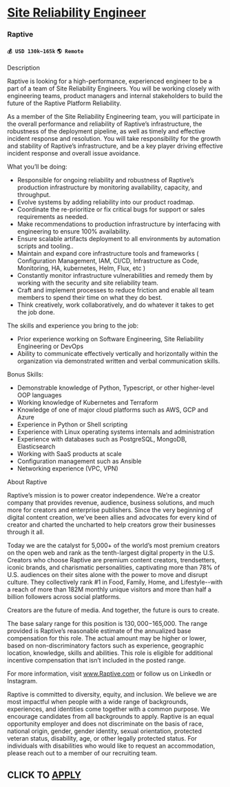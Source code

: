# [Site Reliability Engineer](https://www.remotewlb.com/apply/site-reliability-engineer-91031)  
### Raptive  
#### `💰 USD 130k~165k` `🌎 Remote`  

Description

Raptive is looking for a high-performance, experienced engineer to be a part of a team of Site Reliability Engineers. You will be working closely with engineering teams, product managers and internal stakeholders to build the future of the Raptive Platform Reliability.

As a member of the Site Reliability Engineering team, you will participate in the overall performance and reliability of Raptive’s infrastructure, the robustness of the deployment pipeline, as well as timely and effective incident response and resolution. You will take responsibility for the growth and stability of Raptive’s infrastructure, and be a key player driving effective incident response and overall issue avoidance.

What you’ll be doing:

  * Responsible for ongoing reliability and robustness of Raptive’s production infrastructure by monitoring availability, capacity, and throughput.
  * Evolve systems by adding reliability into our product roadmap.
  * Coordinate the re-prioritize or fix critical bugs for support or sales requirements as needed.
  * Make recommendations to production infrastructure by interfacing with engineering to ensure 100% availability.
  * Ensure scalable artifacts deployment to all environments by automation scripts and tooling..
  * Maintain and expand core infrastructure tools and frameworks ( Configuration Management, IAM, CI/CD, Infrastructure as Code, Monitoring, HA, kubernetes, Helm, Flux, etc )
  * Constantly monitor infrastructure vulnerabilities and remedy them by working with the security and site reliability team.
  * Craft and implement processes to reduce friction and enable all team members to spend their time on what they do best.
  * Think creatively, work collaboratively, and do whatever it takes to get the job done.

The skills and experience you bring to the job:

  * Prior experience working on Software Engineering, Site Reliability Engineering or DevOps
  * Ability to communicate effectively vertically and horizontally within the organization via demonstrated written and verbal communication skills.

Bonus Skills:

  * Demonstrable knowledge of Python, Typescript, or other higher-level OOP languages 
  * Working knowledge of Kubernetes and Terraform
  * Knowledge of one of major cloud platforms such as AWS, GCP and Azure
  * Experience in Python or Shell scripting
  * Experience with Linux operating systems internals and administration
  * Experience with databases such as PostgreSQL, MongoDB, Elasticsearch
  * Working with SaaS products at scale
  * Configuration management such as Ansible
  * Networking experience (VPC, VPN)

About Raptive

Raptive’s mission is to power creator independence. We’re a creator company that provides revenue, audience, business solutions, and much more for creators and enterprise publishers. Since the very beginning of digital content creation, we’ve been allies and advocates for every kind of creator and charted the uncharted to help creators grow their businesses through it all.

Today we are the catalyst for 5,000+ of the world’s most premium creators on the open web and rank as the tenth-largest digital property in the U.S. Creators who choose Raptive are premium content creators, trendsetters, iconic brands, and charismatic personalities, captivating more than 78% of U.S. audiences on their sites alone with the power to move and disrupt culture. They collectively rank #1 in Food, Family, Home, and Lifestyle--with a reach of more than 182M monthly unique visitors and more than half a billion followers across social platforms.

Creators are the future of media. And together, the future is ours to create.

The base salary range for this position is $130,000-$165,000. The range provided is Raptive’s reasonable estimate of the annualized base compensation for this role. The actual amount may be higher or lower, based on non-discriminatory factors such as experience, geographic location, knowledge, skills and abilities. This role is eligible for additional incentive compensation that isn’t included in the posted range.

For more information, visit www.Raptive.com or follow us on LinkedIn or Instagram.

Raptive is committed to diversity, equity, and inclusion. We believe we are most impactful when people with a wide range of backgrounds, experiences, and identities come together with a common purpose. We encourage candidates from all backgrounds to apply. Raptive is an equal opportunity employer and does not discriminate on the basis of race, national origin, gender, gender identity, sexual orientation, protected veteran status, disability, age, or other legally protected status. For individuals with disabilities who would like to request an accommodation, please reach out to a member of our recruiting team.

  

  
## CLICK TO [APPLY](https://www.remotewlb.com/apply/site-reliability-engineer-91031)

